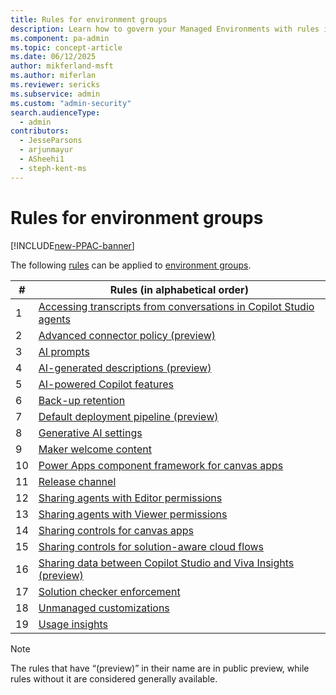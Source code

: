 ```yaml
---
title: Rules for environment groups
description: Learn how to govern your Managed Environments with rules in bulk.
ms.component: pa-admin
ms.topic: concept-article
ms.date: 06/12/2025
author: mikferland-msft
ms.author: miferlan
ms.reviewer: sericks
ms.subservice: admin
ms.custom: "admin-security"
search.audienceType: 
  - admin
contributors:
  - JesseParsons
  - arjunmayur
  - ASheehi1
  - steph-kent-ms
---
```


# Rules for environment groups

[!INCLUDE[new-PPAC-banner](~/includes/new-PPAC-banner.md)]

The following [rules](environment-groups.md#rules) can be applied to [environment groups](environment-groups.md). 

| # | Rules (in alphabetical order) |
|----|----------|
| 1 | [Accessing transcripts from conversations in Copilot Studio agents](/microsoft-copilot-studio/admin-transcript-controls) |
| 2 | [Advanced connector policy (preview)](advanced-connector-policies.md) |
| 3 | [AI prompts](/ai-builder/administer#enable-or-disable-ai-prompts-in-power-platform-and-copilot-studio) |
| 4 | [AI-generated descriptions (preview)](/power-apps/maker/canvas-apps/save-publish-app#create-an-app-description-with-copilot-preview) |
| 5 | [AI-powered Copilot features](/power-apps/maker/canvas-apps/ai-overview?WT.mc_id=ppac_inproduct_settings) |
| 6 | [Back-up retention](backup-restore-environments.md) |
| 7 | [Default deployment pipeline (preview)](../alm/default-deployment-pipeline-rule-for-environment-groups.md) |
| 8 | [Generative AI settings](geographical-availability-copilot.md) |
| 9 | [Maker welcome content](welcome-content.md) |
| 10 | [Power Apps component framework for canvas apps](/power-apps/developer/component-framework/component-framework-for-canvas-apps) |
| 11 | [Release channel](https://go.microsoft.com/fwlink/?linkid=2237290) |
| 12 | [Sharing agents with Editor permissions](managed-environment-sharing-limits.md#agent-sharing-rules) |
| 13 | [Sharing agents with Viewer permissions](managed-environment-sharing-limits.md#agent-sharing-rules) |
| 14 | [Sharing controls for canvas apps](managed-environment-sharing-limits.md#canvas-app-sharing-rules) |
| 15 | [Sharing controls for solution-aware cloud flows](managed-environment-sharing-limits.md#solution-aware-cloud-flow-sharing-rules) |
| 16 | [Sharing data between Copilot Studio and Viva Insights (preview)](settings-features.md#sharing-copilot-studio-agent-data-with-viva-insights-preview) |
| 17 | [Solution checker enforcement](managed-environment-solution-checker.md) |
| 18 | [Unmanaged customizations](../alm/block-unmanaged-customizations.md) |
| 19 | [Usage insights](managed-environment-usage-insights.md) |

> [!NOTE]
> The rules that have “(preview)” in their name are in public preview, while rules without it are considered generally available.
